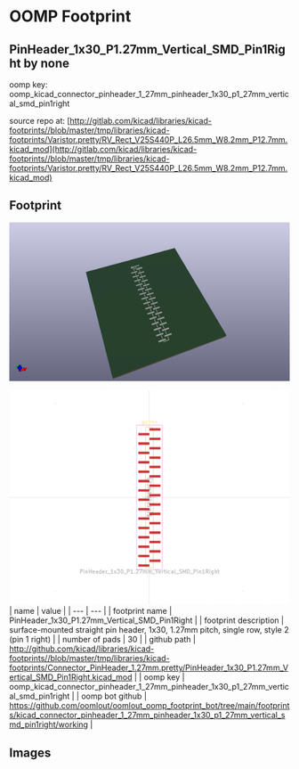 # OOMP Footprint  
## PinHeader_1x30_P1.27mm_Vertical_SMD_Pin1Right  by none  
  
oomp key: oomp_kicad_connector_pinheader_1_27mm_pinheader_1x30_p1_27mm_vertical_smd_pin1right  
  
source repo at: [http://gitlab.com/kicad/libraries/kicad-footprints//blob/master/tmp/libraries/kicad-footprints/Varistor.pretty/RV_Rect_V25S440P_L26.5mm_W8.2mm_P12.7mm.kicad_mod](http://gitlab.com/kicad/libraries/kicad-footprints//blob/master/tmp/libraries/kicad-footprints/Varistor.pretty/RV_Rect_V25S440P_L26.5mm_W8.2mm_P12.7mm.kicad_mod)  
## Footprint  
  
[![working_kicad_pcb_3d.png](working_kicad_pcb_3d_600.png)](working_kicad_pcb_3d.png)  
  
[![working.png](working_600.png)](working.png)  
| name | value | 
| --- | --- | 
| footprint name | PinHeader_1x30_P1.27mm_Vertical_SMD_Pin1Right | 
| footprint description | surface-mounted straight pin header, 1x30, 1.27mm pitch, single row, style 2 (pin 1 right) | 
| number of pads | 30 | 
| github path | http://github.com/kicad/libraries/kicad-footprints//blob/master/tmp/libraries/kicad-footprints/Connector_PinHeader_1.27mm.pretty/PinHeader_1x30_P1.27mm_Vertical_SMD_Pin1Right.kicad_mod | 
| oomp key | oomp_kicad_connector_pinheader_1_27mm_pinheader_1x30_p1_27mm_vertical_smd_pin1right | 
| oomp bot github | https://github.com/oomlout/oomlout_oomp_footprint_bot/tree/main/footprints/kicad_connector_pinheader_1_27mm_pinheader_1x30_p1_27mm_vertical_smd_pin1right/working | 
## Images  
